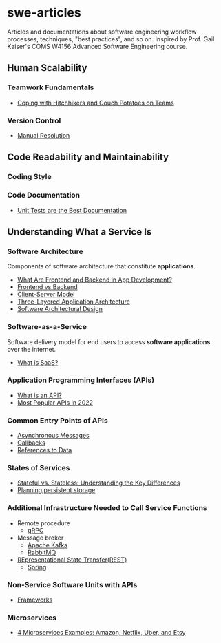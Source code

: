 # swe-articles
Articles and documentations about software engineering workflow processes, techniques, "best practices", and so on. Inspired by Prof. Gail Kaiser's COMS W4156 Advanced Software Engineering course.

## Human Scalability
### Teamwork Fundamentals
* [Coping with Hitchhikers and Couch Potatoes on Teams](https://www2.isye.gatech.edu/~jvandeva/Classes/4106/CouchPotatoes.pdf)
### Version Control
* [Manual Resolution](https://docs.github.com/en/pull-requests/collaborating-with-pull-requests/addressing-merge-conflicts/about-merge-conflicts)

## Code Readability and Maintainability
### Coding Style

### Code Documentation
* [Unit Tests are the Best Documentation](https://capgemini.github.io/development/unit-tests-as-documentation/)


## Understanding What a Service Is
### Software Architecture 
Components of software architecture that constitute **applications**.
* [What Are Frontend and Backend in App Development?](https://www.lizard.global/blog/what-are-frontend-and-backend-in-app-development)
* [Frontend vs Backend](https://www.geeksforgeeks.org/frontend-vs-backend/)
* [Client-Server Model](https://www.geeksforgeeks.org/client-server-model/)
* [Three-Layered Application Architecture](https://vfunction.com/blog/the-benefits-of-a-three-layered-application-architecture/)
* [Software Architectural Design](https://www.geeksforgeeks.org/software-engineering-architectural-design/)
### Software-as-a-Service
Software delivery model for end users to access **software applications** over the internet.
* [What is SaaS?](https://www.salesforce.com/in/saas/)
### Application Programming Interfaces (APIs)
* [What is an API?](https://www.redhat.com/en/topics/api/what-are-application-programming-interfaces)
* [Most Popular APIs in 2022](https://www.postman.com/explore/most-popular-apis-this-year)
### Common Entry Points of APIs
* [Asynchronous Messages](https://www.mendix.com/blog/asynchronous-vs-synchronous-programming/)
* [Callbacks](https://medium.com/@cortneythomas/what-is-a-callback-8734a08605cb)
* [References to Data](https://thenewstack.io/the-fundamentals-of-data-api-design/)
### States of Services
* [Stateful vs. Stateless: Understanding the Key Differences ](https://www.spiceworks.com/tech/cloud/articles/stateful-vs-stateless/)
* [Planning persistent storage](https://www.ibm.com/docs/en/cloud-private/3.2.x?topic=storage-planning-persistent)
### Additional Infrastructure Needed to Call Service Functions
* Remote procedure
  * [gRPC](https://grpc.io/)
* Message broker
  * [Apache Kafka]()
  * [RabbitMQ](https://aws.amazon.com/compare/the-difference-between-rabbitmq-and-kafka/)
* [REpresentational State Transfer(REST)](https://aws.amazon.com/what-is/restful-api/)
  * [Spring](https://spring.io/guides/tutorials/rest/)
### Non-Service Software Units with APIs
* [Frameworks](https://www.red-gate.com/simple-talk/development/other-development/the-difference-between-libraries-and-frameworks/)
### Microservices
* [4 Microservices Examples: Amazon, Netflix, Uber, and Etsy](https://blog.dreamfactory.com/microservices-examples/)